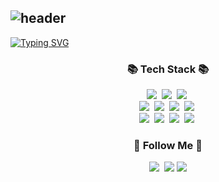 ![header](https://capsule-render.vercel.app/api?type=rounded&color=F3F781&height=100&section=header&text=Jung%20Eunmi&fontSize=90&api?text=capsule_render&api?text=capsule_render&animation=blink)
---
[![Typing SVG](https://readme-typing-svg.demolab.com/?lines=♡+안+녕+하+세+요+정+은+미+입+니+다+♡;&color=151515)](https://git.io/typing-svg) 

<h3 align="center">📚 Tech Stack 📚</h3>
<p align="center">
  <img src="https://img.shields.io/badge/Java-007396?style=flat-square&logo=Java&logoColor=white"/></a>&nbsp
  <img src="https://img.shields.io/badge/Python-3766AB?style=flat-square&logo=Python&logoColor=white"/></a>&nbsp 
  <img src="https://img.shields.io/badge/Javascript-ffb13b?style=flat-square&logo=javascript&logoColor=white"/></a>&nbsp 
  <br>
  <img src="https://img.shields.io/badge/Spring-6DB33F?style=flat-square&logo=Spring&logoColor=white"/></a>&nbsp
  <img src="https://img.shields.io/badge/SpringBoot-6DB33F?style=flat-square&logo=SpringBoot&logoColor=white"/></a>&nbsp 
  <img src="https://img.shields.io/badge/Node.js-339933?style=flat-square&logo=Node.js&logoColor=white"/></a>&nbsp
  <img src="https://img.shields.io/badge/Express-000000?style=flat-square&logo=Express&logoColor=white"/></a>&nbsp
  <br>
  <img src="https://img.shields.io/badge/Mysql-E6B91E?style=flat-square&logo=MySql&logoColor=white"/></a>&nbsp 
  <img src="https://img.shields.io/badge/AWS-232F3E?style=flat-square&logo=AmazonAWS&logoColor=white"/></a>&nbsp 
  <img src="https://img.shields.io/badge/Docker-2496ED?style=flat-square&logo=Docker&logoColor=white"/></a>&nbsp 
  <img src="https://img.shields.io/badge/Jenkins-D24939?style=flat-square&logo=Jenkins&logoColor=white"/></a>&nbsp 
</p>

<h3 align="center">🌈 Follow Me 🌈</h3>
<p align="center">
  <a href="https://www.instagram.com/dmsal2486/"><img src="https://img.shields.io/badge/Instagram-E4405F?style=flat-square&logo=Instagram&logoColor=white&link=https://www.instagram.com/dmsal2486/"/></a>&nbsp
  <a href="mailto:dmssl2486@gmail.com"><img src="https://img.shields.io/badge/Gmail-d14836?style=flat-square&logo=Gmail&logoColor=white&link=dmssl2486@gmail.com"/></a>
    <a href="mailto:dmssl2486@gmail.com"><img src="https://img.shields.io/badge/Gmail-d14836?style=flat-square&logo=Gmail&logoColor=white&link=dmssl2486@gmail.com"/></a>

</p>
